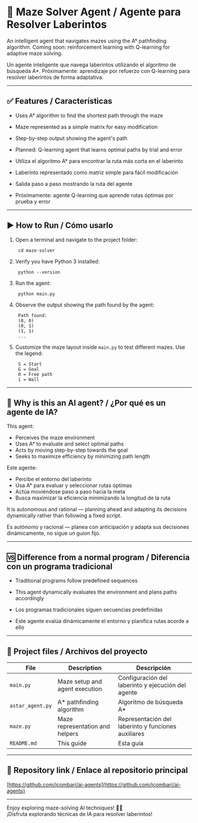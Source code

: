 # 🧭 Maze Solver Agent / Agente para Resolver Laberintos

An intelligent agent that navigates mazes using the A* pathfinding algorithm. Coming soon: reinforcement learning with Q-learning for adaptive maze solving.

Un agente inteligente que navega laberintos utilizando el algoritmo de búsqueda A*. Próximamente: aprendizaje por refuerzo con Q-learning para resolver laberintos de forma adaptativa.

---

## ✅ Features / Características

- Uses A* algorithm to find the shortest path through the maze  
- Maze represented as a simple matrix for easy modification  
- Step-by-step output showing the agent's path  
- Planned: Q-learning agent that learns optimal paths by trial and error

- Utiliza el algoritmo A* para encontrar la ruta más corta en el laberinto  
- Laberinto representado como matriz simple para fácil modificación  
- Salida paso a paso mostrando la ruta del agente  
- Próximamente: agente Q-learning que aprende rutas óptimas por prueba y error

---

## ▶️ How to Run / Cómo usarlo

1. Open a terminal and navigate to the project folder:

        cd maze-solver

2. Verify you have Python 3 installed:

        python --version

3. Run the agent:

        python main.py

4. Observe the output showing the path found by the agent:

        Path found:
        (0, 0)
        (0, 1)
        (1, 1)
        ...

5. Customize the maze layout inside `main.py` to test different mazes. Use the legend:

        S = Start
        G = Goal
        0 = Free path
        1 = Wall

---

## 🤖 Why is this an AI agent? / ¿Por qué es un agente de IA?

This agent:

- Perceives the maze environment  
- Uses A* to evaluate and select optimal paths  
- Acts by moving step-by-step towards the goal  
- Seeks to maximize efficiency by minimizing path length

Este agente:

- Percibe el entorno del laberinto  
- Usa A* para evaluar y seleccionar rutas óptimas  
- Actúa moviéndose paso a paso hacia la meta  
- Busca maximizar la eficiencia minimizando la longitud de la ruta

It is autonomous and rational — planning ahead and adapting its decisions dynamically rather than following a fixed script.

Es autónomo y racional — planea con anticipación y adapta sus decisiones dinámicamente, no sigue un guion fijo.

---

## 🆚 Difference from a normal program / Diferencia con un programa tradicional

- Traditional programs follow predefined sequences  
- This agent dynamically evaluates the environment and plans paths accordingly

- Los programas tradicionales siguen secuencias predefinidas  
- Este agente evalúa dinámicamente el entorno y planifica rutas acorde a ello

---

## 📂 Project files / Archivos del proyecto

| File             | Description                     | Descripción                         |
|------------------|---------------------------------|-----------------------------------|
| `main.py`        | Maze setup and agent execution   | Configuración del laberinto y ejecución del agente |
| `astar_agent.py` | A* pathfinding algorithm         | Algoritmo de búsqueda A*           |
| `maze.py`        | Maze representation and helpers | Representación del laberinto y funciones auxiliares |
| `README.md`      | This guide                      | Esta guía                         |

---

## 🔗 Repository link / Enlace al repositorio principal

[https://github.com/jcombari/ai-agents](https://github.com/jcombari/ai-agents)

---

Enjoy exploring maze-solving AI techniques! 🤖🧭  
¡Disfruta explorando técnicas de IA para resolver laberintos!
